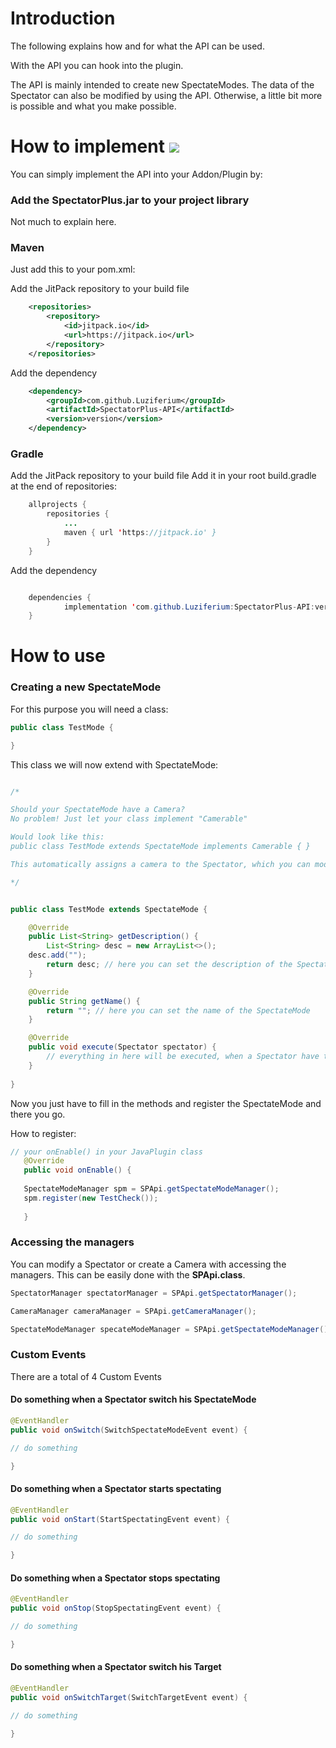 # Introduction

The following explains how and for what the API can be used.

With the API you can hook into the plugin.

The API is mainly intended to create new SpectateModes.
The data of the Spectator can also be modified by using the API.
Otherwise, a little bit more is possible and what you make possible.

# How to implement [![](https://jitpack.io/v/Luziferium/SpectatorPlus-API.svg)](https://jitpack.io/#Luziferium/SpectatorPlus-API)

You can simply implement the API into your Addon/Plugin by:

### Add the SpectatorPlus.jar to your project library
Not much to explain here.

### Maven

Just add this to your pom.xml: 

Add the JitPack repository to your build file 
```xml
	<repositories>
		<repository>
		    <id>jitpack.io</id>
		    <url>https://jitpack.io</url>
		</repository>
	</repositories>
```

Add the dependency
```xml
	<dependency>
	    <groupId>com.github.Luziferium</groupId>
	    <artifactId>SpectatorPlus-API</artifactId>
	    <version>version</version>
	</dependency>
```

### Gradle

Add the JitPack repository to your build file 
Add it in your root build.gradle at the end of repositories:
```java
	allprojects {
		repositories {
			...
			maven { url 'https://jitpack.io' }
		}
	}
```

Add the dependency
```java

	dependencies {
	        implementation 'com.github.Luziferium:SpectatorPlus-API:version'
	}

```

# How to use

### Creating a new SpectateMode

For this purpose you will need a class:

```java
public class TestMode {

}
```

This class we will now extend with SpectateMode:

```java

/*

Should your SpectateMode have a Camera?
No problem! Just let your class implement "Camerable"

Would look like this:
public class TestMode extends SpectateMode implements Camerable { }

This automatically assigns a camera to the Spectator, which you can modify in your code

*/


public class TestMode extends SpectateMode {

    @Override
    public List<String> getDescription() {
    	List<String> desc = new ArrayList<>();
	desc.add("");
        return desc; // here you can set the description of the SpectateMode. What does it do?
    }

    @Override
    public String getName() {
        return ""; // here you can set the name of the SpectateMode
    }

    @Override
    public void execute(Spectator spectator) {
        // everything in here will be executed, when a Spectator have this SpectateMode equipped
    }
    
}
```

Now you just have to fill in the methods and register the SpectateMode and there you go.

How to register:

```java
// your onEnable() in your JavaPlugin class
   @Override
   public void onEnable() {
   
   SpectateModeManager spm = SPApi.getSpectateModeManager();
   spm.register(new TestCheck());
   
   }
```

### Accessing the managers

You can modify a Spectator or create a Camera with accessing the managers.
This can be easily done with the **SPApi.class**.

```java
SpectatorManager spectatorManager = SPApi.getSpectatorManager();

CameraManager cameraManager = SPApi.getCameraManager();

SpectateModeManager specateModeManager = SPApi.getSpectateModeManager();
```

### Custom Events

There are a total of 4 Custom Events

#### Do something when a Spectator switch his SpectateMode

```java
@EventHandler
public void onSwitch(SwitchSpectateModeEvent event) {

// do something

}
```

#### Do something when a Spectator starts spectating

```java
@EventHandler
public void onStart(StartSpectatingEvent event) {

// do something

}
```

#### Do something when a Spectator stops spectating


```java
@EventHandler
public void onStop(StopSpectatingEvent event) {

// do something

}
```

#### Do something when a Spectator switch his Target


```java
@EventHandler
public void onSwitchTarget(SwitchTargetEvent event) {

// do something

}
```
